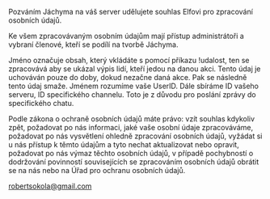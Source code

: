 Pozváním Jáchyma na váš server udělujete souhlas Elfovi pro zpracování osobních údajů.

Ke všem zpracovávaným osobním údajům mají přístup administrátoři a vybraní členové, kteří se podílí na tvorbě Jáchyma.

Jméno označuje obsah, který vkládáte s pomocí příkazu !udalost, ten se zpracovává aby se ukázal výpis lidí, kteří jedou
na danou akci. Tento údaj je uchováván pouze do doby, dokud nezačne daná akce. Pak se následně tento údaj smaže. Jménem
rozumíme vaše UserID. Dále sbíráme ID vašeho serveru, ID specifického channelu. Toto je z důvodu pro poslání zprávy do
specifického chatu.

Podle zákona o ochraně osobních údajů máte právo:
vzít souhlas kdykoliv zpět, požadovat po nás informaci, jaké vaše osobní údaje zpracováváme, požadovat po nás vysvětlení
ohledně zpracování osobních údajů, vyžádat si u nás přístup k těmto údajům a tyto nechat aktualizovat nebo opravit,
požadovat po nás výmaz těchto osobních údajů, v případě pochybností o dodržování povinností souvisejících se zpracováním
osobních údajů obrátit se na nás nebo na Úřad pro ochranu osobních údajů.

robertsokola@gmail.com


